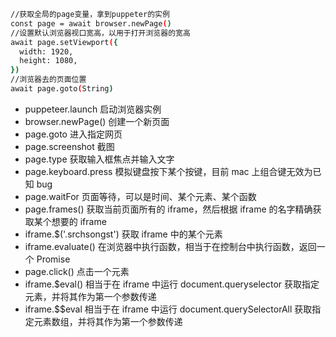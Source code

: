 ```bash
//获取全局的page变量，拿到puppeter的实例
const page = await browser.newPage()
//设置默认浏览器视口宽高，以用于打开浏览器的宽高
await page.setViewport({
  width: 1920,
  height: 1080,
})
//浏览器去的页面位置
await page.goto(String)
```

- puppeteer.launch 启动浏览器实例
- browser.newPage() 创建一个新页面
- page.goto 进入指定网页
- page.screenshot 截图
- page.type 获取输入框焦点并输入文字
- page.keyboard.press 模拟键盘按下某个按键，目前 mac 上组合键无效为已知 bug
- page.waitFor 页面等待，可以是时间、某个元素、某个函数
- page.frames() 获取当前页面所有的 iframe，然后根据 iframe 的名字精确获取某个想要的 iframe
- iframe.\$('.srchsongst') 获取 iframe 中的某个元素
- iframe.evaluate() 在浏览器中执行函数，相当于在控制台中执行函数，返回一个 Promise
- page.click() 点击一个元素
- iframe.\$eval() 相当于在 iframe 中运行 document.queryselector 获取指定元素，并将其作为第一个参数传递
- iframe.\$\$eval 相当于在 iframe 中运行 document.querySelectorAll 获取指定元素数组，并将其作为第一个参数传递
